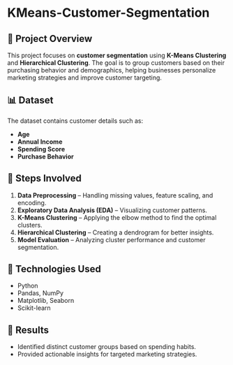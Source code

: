# KMeans-Customer-Segmentation

## 📌 Project Overview  
This project focuses on **customer segmentation** using **K-Means Clustering** and **Hierarchical Clustering**. The goal is to group customers based on their purchasing behavior and demographics, helping businesses personalize marketing strategies and improve customer targeting.

## 📊 Dataset  
The dataset contains customer details such as:  
- **Age**  
- **Annual Income**  
- **Spending Score**  
- **Purchase Behavior**  

## 🔧 Steps Involved  
1. **Data Preprocessing** – Handling missing values, feature scaling, and encoding.  
2. **Exploratory Data Analysis (EDA)** – Visualizing customer patterns.  
3. **K-Means Clustering** – Applying the elbow method to find the optimal clusters.  
4. **Hierarchical Clustering** – Creating a dendrogram for better insights.  
5. **Model Evaluation** – Analyzing cluster performance and customer segmentation.  

## 📌 Technologies Used  
- Python  
- Pandas, NumPy  
- Matplotlib, Seaborn  
- Scikit-learn  

## 🚀 Results  
- Identified distinct customer groups based on spending habits.  
- Provided actionable insights for targeted marketing strategies.  


